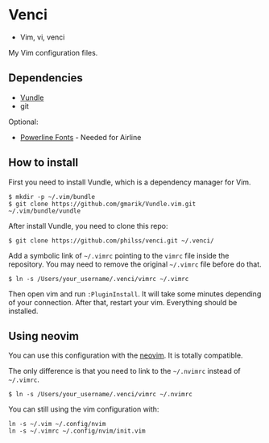 # Venci

- Vim, vi, venci

My Vim configuration files.

## Dependencies

- [Vundle](https://github.com/gmarik/Vundle.vim)
- git

Optional:

- [Powerline Fonts](https://github.com/powerline/fonts) - Needed for Airline

## How to install

First you need to install Vundle, which is a dependency manager for Vim.

```
$ mkdir -p ~/.vim/bundle
$ git clone https://github.com/gmarik/Vundle.vim.git ~/.vim/bundle/vundle
```

After install Vundle, you need to clone this repo:

```
$ git clone https://github.com/philss/venci.git ~/.venci/
```

Add a symbolic link of `~/.vimrc` pointing to the `vimrc` file inside the repository.
You may need to remove the original `~/.vimrc` file before do that.

```
$ ln -s /Users/your_username/.venci/vimrc ~/.vimrc
```

Then open vim and run `:PluginInstall`. It will take some minutes depending of your connection.
After that, restart your vim. Everything should be installed.

## Using neovim

You can use this configuration with the [neovim](https://github.com/neovim/neovim).
It is totally compatible.

The only difference is that you need to link to the `~/.nvimrc` instead of `~/.vimrc`.

```
$ ln -s /Users/your_username/.venci/vimrc ~/.nvimrc
```

You can still using the vim configuration with:

```
ln -s ~/.vim ~/.config/nvim
ln -s ~/.vimrc ~/.config/nvim/init.vim
```

